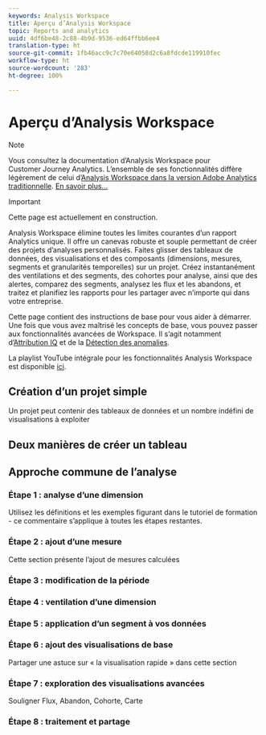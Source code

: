```yaml
---
keywords: Analysis Workspace
title: Aperçu d’Analysis Workspace
topic: Reports and analytics
uuid: 4df6be48-2c88-4b9d-9536-ed64ffbb6ee4
translation-type: ht
source-git-commit: 1fb46acc9c7c70e64058d2c6a8fdcde119910fec
workflow-type: ht
source-wordcount: '283'
ht-degree: 100%

---
```



# Aperçu d’Analysis Workspace

>[!NOTE]
>
>Vous consultez la documentation d’Analysis Workspace pour Customer Journey Analytics. L’ensemble de ses fonctionnalités diffère légèrement de celui d’[Analysis Workspace dans la version Adobe Analytics traditionnelle](https://docs.adobe.com/content/help/fr-FR/analytics/analyze/analysis-workspace/home.html). [En savoir plus...](/help/getting-started/cja-aa.md)

>[!IMPORTANT]
>
>Cette page est actuellement en construction.

Analysis Workspace élimine toutes les limites courantes d’un rapport Analytics unique. Il offre un canevas robuste et souple permettant de créer des projets d’analyses personnalisés. Faites glisser des tableaux de données, des visualisations et des composants (dimensions, mesures, segments et granularités temporelles) sur un projet. Créez instantanément des ventilations et des segments, des cohortes pour analyse, ainsi que des alertes, comparez des segments, analysez les flux et les abandons, et traitez et planifiez les rapports pour les partager avec n’importe qui dans votre entreprise.

Cette page contient des instructions de base pour vous aider à démarrer. Une fois que vous avez maîtrisé les concepts de base, vous pouvez passer aux fonctionnalités avancées de Workspace. Il s’agit notamment d’[Attribution IQ](/help/analysis-workspace/attribution/overview.md) et de la [Détection des anomalies](/help/analysis-workspace/virtual-analyst/c-anomaly-detection/anomaly-detection.md).

La playlist YouTube intégrale pour les fonctionnalités Analysis Workspace est disponible [ici](https://www.youtube.com/channel/UC8I6bqCk7gO6YdoMz6W5fvw/playlists?view=50&amp;sort=dd&amp;shelf_id=7).

## Création d’un projet simple

Un projet peut contenir des tableaux de données et un nombre indéfini de visualisations à exploiter


## Deux manières de créer un tableau

## Approche commune de l’analyse

### Étape 1 : analyse d’une dimension

Utilisez les définitions et les exemples figurant dans le tutoriel de formation - ce commentaire s’applique à toutes les étapes restantes.

### Étape 2 : ajout d’une mesure

Cette section présente l’ajout de mesures calculées

### Étape 3 : modification de la période

### Étape 4 : ventilation d’une dimension

### Étape 5 : application d’un segment à vos données

### Étape 6 : ajout des visualisations de base

Partager une astuce sur « la visualisation rapide » dans cette section

### Étape 7 : exploration des visualisations avancées

Souligner Flux, Abandon, Cohorte, Carte

### Étape 8 : traitement et partage

